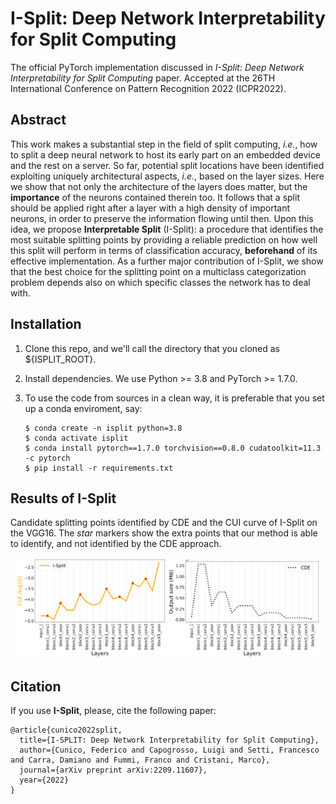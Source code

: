 # I-Split: Deep Network Interpretability for Split Computing #

The official PyTorch implementation discussed in *I-Split: Deep Network Interpretability for Split Computing* paper.
Accepted at the 26TH International Conference on Pattern Recognition 2022 (ICPR2022).

## Abstract ##
This work makes a substantial step in the field of split computing, *i.e.*, how to split a deep neural network to host its early part on an embedded device and the rest on a server. So far, potential split locations have been identified exploiting uniquely architectural aspects, *i.e.*, based on the layer sizes. Here we show that not only the architecture of the layers does matter, but the **importance** of the neurons contained therein too. It follows that a split should be applied right after a layer with a high density of important neurons, in order to preserve the information flowing until then. Upon this idea, we propose **Interpretable Split** (I-Split): a procedure that identifies the most suitable splitting points by providing a reliable prediction on how well this split will perform in terms of classification accuracy, **beforehand** of its effective implementation. As a further major contribution of I-Split, we show that the best choice for the splitting point on a multiclass categorization problem depends also on which specific classes the network has to deal with.

## Installation ##
1. Clone this repo, and we'll call the directory that you cloned as ${ISPLIT_ROOT}.
2. Install dependencies. We use Python >= 3.8 and PyTorch >= 1.7.0.
3. To use the code from sources in a clean way, it is preferable that you set up a conda enviroment, say:

    ```
    $ conda create -n isplit python=3.8
    $ conda activate isplit
    $ conda install pytorch==1.7.0 torchvision==0.8.0 cudatoolkit=11.3 -c pytorch
    $ pip install -r requirements.txt
    ```

## Results of I-Split ##
Candidate splitting points identified by CDE and the CUI curve of I-Split on the VGG16. The *star* markers show the extra points that our method is able to identify, and not identified by the CDE approach.
<p align="center">
  <img src="./expts/VGG_res/i_split_curve.png" width="48%">
  <img src="./expts/VGG_res/output_size_curve.png" width="48%">
</p>

## Citation ##
If you use **I-Split**, please, cite the following paper:
```
@article{cunico2022split,
  title={I-SPLIT: Deep Network Interpretability for Split Computing},
  author={Cunico, Federico and Capogrosso, Luigi and Setti, Francesco and Carra, Damiano and Fummi, Franco and Cristani, Marco},
  journal={arXiv preprint arXiv:2209.11607},
  year={2022}
}
```
